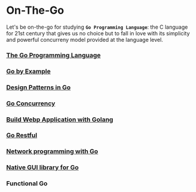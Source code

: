 # On-The-Go
Let's be on-the-go for studying **`Go Programming Language`**: the C language for 21st century that gives us no choice but to fall in love with its simplicity and powerful concurreny model provided at the language level.

### [The Go Programming Language](http://www.gopl.io/)

### [Go by Example](https://gobyexample.com/)

### [Design Patterns in Go](https://github.com/monochromegane/go_design_pattern)

### [Go Concurrency](https://projects.felixlab.io/diffusion/GCY/)

### [Build Webp Application with Golang](https://astaxie.gitbooks.io/build-web-application-with-golang/content/en/index.html)

### [Go Restful](https://github.com/emicklei/go-restful)

### [Network programming with Go](https://jan.newmarch.name/go/)

### [Native GUI library for Go](https://github.com/andlabs/ui)

### Functional Go
